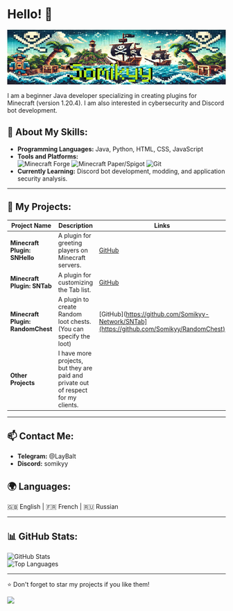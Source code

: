 # Hello! 👋

![Banner](./somikyy_github_banner.png)

I am a beginner Java developer specializing in creating plugins for Minecraft (version 1.20.4). I am also interested in cybersecurity and Discord bot development.

## 🚀 About My Skills:
- **Programming Languages:** Java, Python, HTML, CSS, JavaScript  
- **Tools and Platforms:**  
  ![Minecraft Forge](https://img.shields.io/badge/Minecraft-Forge-brightgreen) ![Minecraft Paper/Spigot](https://img.shields.io/badge/Minecraft-Paper%2FSpigot-yellow) ![Git](https://img.shields.io/badge/VersionControl-Git-blue)  
- **Currently Learning:** Discord bot development, modding, and application security analysis.

---

## 🌟 My Projects:
| Project Name | Description | Links |
|--------------|-------------|-------|
| **Minecraft Plugin: SNHello** | A plugin for greeting players on Minecraft servers. | [GitHub](https://github.com/Somikyy-Network/SNHello) |
| **Minecraft Plugin: SNTab** | A plugin for customizing the Tab list. | [GitHub](https://github.com/Somikyy-Network/SNTab) |
| **Minecraft Plugin: RandomChest** | A plugin to create Random loot chests. (You can specify the loot) | [GitHub](https://github.com/Somikyy-Network/SNTab](https://github.com/Somikyy/RandomChest) |
| **Other Projects** | I have more projects, but they are paid and private out of respect for my clients. |

---

## 📫 Contact Me:
- **Telegram:** @LayBalt
- **Discord:** somikyy

## 🌍 Languages:
🇬🇧 English | 🇫🇷 French | 🇷🇺 Russian

---

## 📊 GitHub Stats:
![GitHub Stats](https://github-readme-stats.vercel.app/api?username=somikyy&show_icons=true&theme=radical)  
![Top Languages](https://github-readme-stats.vercel.app/api/top-langs/?username=somikyy&layout=compact&theme=radical)

---

⭐️ Don't forget to star my projects if you like them!

![](https://komarev.com/ghpvc/?username=somikyy&color=blue&style=flat)
